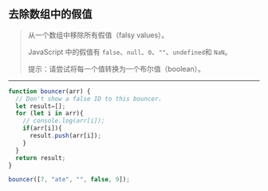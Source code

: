 ## 去除数组中的假值

> 从一个数组中移除所有假值（falsy values）。
>
> JavaScript 中的假值有 `false`、`null`、`0`、`""`、`undefined`和 `NaN`。
>
> 提示：请尝试将每一个值转换为一个布尔值（boolean）。

---

```js
function bouncer(arr) {
  // Don't show a false ID to this bouncer.
  let result=[];
  for (let i in arr){
    // console.log(arr[i]);
    if(arr[i]){
      result.push(arr[i]);
    }
  }
  return result;
}

bouncer([7, "ate", "", false, 9]);
```

